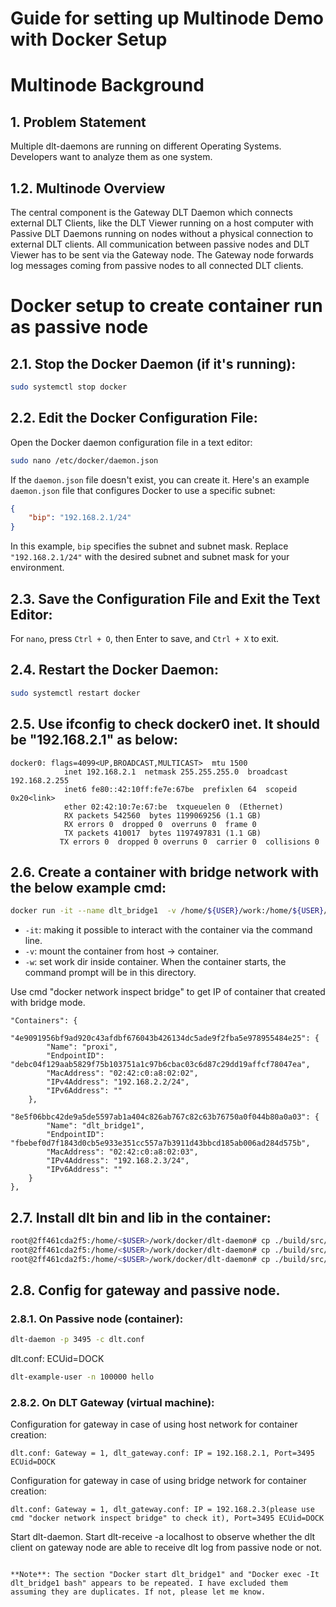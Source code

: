 # Guide for setting up Multinode Demo with Docker Setup

# Multinode Background

## 1. Problem Statement

Multiple dlt-daemons are running on different Operating Systems. Developers want to analyze them as one system.

## 1.2. Multinode Overview

The central component is the Gateway DLT Daemon which connects external DLT Clients, like the DLT Viewer running on a host computer with Passive DLT Daemons running on nodes without a physical connection to external DLT clients. All communication between passive nodes and DLT Viewer has to be sent via the Gateway node. The Gateway node forwards log messages coming from passive nodes to all connected DLT clients.

# Docker setup to create container run as passive node

## 2.1. Stop the Docker Daemon (if it's running):

```bash
sudo systemctl stop docker
```

## 2.2. Edit the Docker Configuration File:

Open the Docker daemon configuration file in a text editor:

```bash
sudo nano /etc/docker/daemon.json
```

If the `daemon.json` file doesn't exist, you can create it. Here's an example `daemon.json` file that configures Docker to use a specific subnet:

```json
{
    "bip": "192.168.2.1/24"
}
```

In this example, `bip` specifies the subnet and subnet mask. Replace `"192.168.2.1/24"` with the desired subnet and subnet mask for your environment.

## 2.3. Save the Configuration File and Exit the Text Editor:

For `nano`, press `Ctrl + O`, then Enter to save, and `Ctrl + X` to exit.

## 2.4. Restart the Docker Daemon:

```bash
sudo systemctl restart docker
```

## 2.5. Use ifconfig to check docker0 inet. It should be "192.168.2.1" as below:

```
docker0: flags=4099<UP,BROADCAST,MULTICAST>  mtu 1500
            inet 192.168.2.1  netmask 255.255.255.0  broadcast 192.168.2.255
            inet6 fe80::42:10ff:fe7e:67be  prefixlen 64  scopeid 0x20<link>
            ether 02:42:10:7e:67:be  txqueuelen 0  (Ethernet)
            RX packets 542560  bytes 1199069256 (1.1 GB)
            RX errors 0  dropped 0  overruns 0  frame 0
            TX packets 410017  bytes 1197497831 (1.1 GB)
           TX errors 0  dropped 0 overruns 0  carrier 0  collisions 0
```

## 2.6. Create a container with bridge network with the below example cmd:

```bash
docker run -it --name dlt_bridge1  -v /home/${USER}/work:/home/${USER}/work -w /home/${USER} ubuntu
```

- `-it`: making it possible to interact with the container via the command line.
- `-v`: mount the container from host -> container.
- `-w`: set work dir inside container. When the container starts, the command prompt will be in this directory.

Use cmd "docker network inspect bridge" to get IP of container that created with bridge mode.

```
"Containers": {
    "4e9091956bf9ad920c43afdbf676043b426134dc5ade9f2fba5e978955484e25": {
        "Name": "proxi",
        "EndpointID": "debc04f129aab5829f75b103751a1c97b6cbac03c6d87c29dd19affcf78047ea",
        "MacAddress": "02:42:c0:a8:02:02",
        "IPv4Address": "192.168.2.2/24",
        "IPv6Address": ""
    },
    "8e5f06bbc42de9a5de5597ab1a404c826ab767c82c63b76750a0f044b80a0a03": {
        "Name": "dlt_bridge1",
        "EndpointID": "fbebef0d7f1843d0cb5e933e351cc557a7b3911d43bbcd185ab006ad284d575b",
        "MacAddress": "02:42:c0:a8:02:03",
        "IPv4Address": "192.168.2.3/24",
        "IPv6Address": ""
    }
},
```

## 2.7. Install dlt bin and lib in the container:

```bash
root@2ff461cda2f5:/home/<$USER>/work/docker/dlt-daemon# cp ./build/src/daemon/dlt-daemon /usr/local/bin/
root@2ff461cda2f5:/home/<$USER>/work/docker/dlt-daemon# cp ./build/src/daemon/dlt-example-user /usr/local/bin/
root@2ff461cda2f5:/home/<$USER>/work/docker/dlt-daemon# cp ./build/src/lib/libdlt* /usr/local/lib/
```

## 2.8. Config for gateway and passive node.

### 2.8.1. On Passive node (container):

```bash
dlt-daemon -p 3495 -c dlt.conf
```

dlt.conf: ECUid=DOCK

```bash
dlt-example-user -n 100000 hello
```

### 2.8.2. On DLT Gateway (virtual machine):

Configuration for gateway in case of using host network for container creation:

```
dlt.conf: Gateway = 1, dlt_gateway.conf: IP = 192.168.2.1, Port=3495 ECUid=DOCK
```

Configuration for gateway in case of using bridge network for container creation:

```
dlt.conf: Gateway = 1, dlt_gateway.conf: IP = 192.168.2.3(please use cmd "docker network inspect bridge" to check it), Port=3495 ECUid=DOCK
```

Start dlt-daemon. Start dlt-receive -a localhost to observe whether the dlt client on gateway node are able to receive dlt log from passive node or not.
```

**Note**: The section "Docker start dlt_bridge1" and "Docker exec -It dlt_bridge1 bash" appears to be repeated. I have excluded them assuming they are duplicates. If not, please let me know.